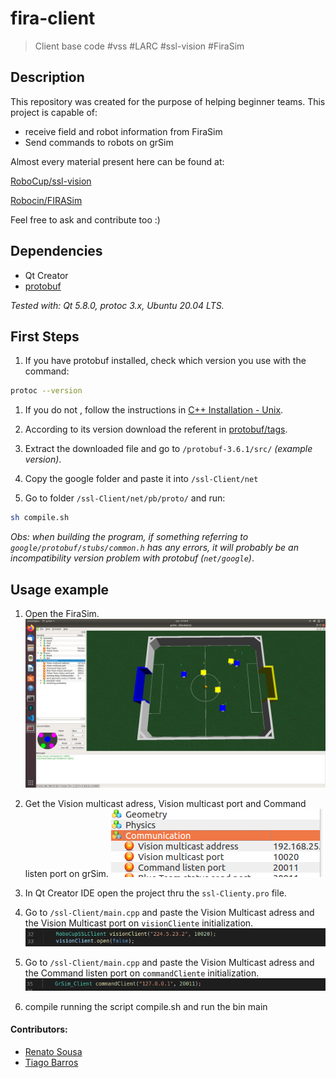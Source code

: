 
# fira-client
> Client base code #vss #LARC #ssl-vision #FiraSim 

## Description
This repository was created for the purpose of helping beginner teams.
This project is capable of:
- receive field and robot information from FiraSim
- Send commands to robots on grSim

Almost every material present here can be found at:

 [RoboCup/ssl-vision](https://github.com/RoboCup-SSL/ssl-vision)

 [Robocin/FIRASim](https://github.com/robocin/FIRASim)


Feel free to ask and contribute too :)

## Dependencies
- Qt Creator
- [protobuf](https://github.com/google/protobuf)

*Tested with: Qt 5.8.0, protoc 3.x, Ubuntu 20.04 LTS.*

## First Steps
1. If you have protobuf installed, check which version you use with the command:
```sh
protoc --version
```

1. If you do not , follow the instructions in [C++ Installation - Unix](https://github.com/google/protobuf/tree/master/src).

1. According to its version download the referent in [protobuf/tags](https://github.com/google/protobuf/tags).

1. Extract the downloaded file and go to `/protobuf-3.6.1/src/` *(example version)*.

1. Copy the google folder and paste it into `/ssl-Client/net`

1. Go to folder `/ssl-Client/net/pb/proto/` and run:
```sh
sh compile.sh
```

*Obs: when building the program, if something referring to `google/protobuf/stubs/common.h` has any errors, it will probably be an incompatibility version problem with protobuf (`net/google`)*.

## Usage example
1. Open the FiraSim.
![](prints/FiraSim.png)

1. Get the Vision multicast adress, Vision multicast port and Command listen port on grSim.
![](prints/ips.png)

1. In Qt Creator IDE open the project thru the `ssl-Clienty.pro` file.

1. Go to `/ssl-Client/main.cpp` and paste the Vision Multicast adress and the Vision Multicast port on `visionCliente` initialization.
![](prints/clientH.png)

1. Go to `/ssl-Client/main.cpp` and paste the Vision Multicast adress and the Command listen port on `commandCliente` initialization.
![](prints/myudpCPP.png)

1. compile running the script compile.sh and run the bin main





#### Contributors: 
- [Renato Sousa](https://github.com/renatoosousa) 
- [Tiago Barros](https://github.com/tsb4)

